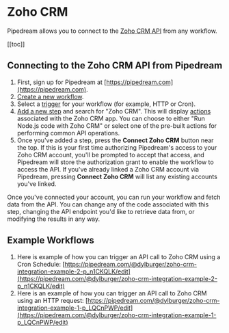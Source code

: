 # Zoho CRM

Pipedream allows you to connect to the [Zoho CRM API](https://www.zoho.com/crm/developer/docs/api/v2/) from any workflow.

[[toc]]

## Connecting to the Zoho CRM API from Pipedream

1. First, sign up for Pipedream at [https://pipedream.com](https://pipedream.com).
2. [Create a new workflow](https://pipedream.com/new).
3. Select a [trigger](/workflows/steps/triggers/) for your workflow (for example, HTTP or Cron).
4. [Add a new step](/workflows/steps/) and search for "Zoho CRM". This will display [actions](/workflows/steps/actions/) associated with the Zoho CRM app. You can choose to either "Run Node.js code with Zoho CRM" or select one of the pre-built actions for performing common API operations.
5. Once you've added a step, press the **Connect Zoho CRM** button near the top. If this is your first time authorizing Pipedream's access to your Zoho CRM account, you'll be prompted to accept that access, and Pipedream will store the authorization grant to enable the workflow to access the API. If you've already linked a Zoho CRM account via Pipedream, pressing **Connect Zoho CRM** will list any existing accounts you've linked.

Once you've connected your account, you can run your workflow and fetch data from the API. You can change any of the code associated with this step, changing the API endpoint you'd like to retrieve data from, or modifying the results in any way.

## Example Workflows

1. Here is example of how you can trigger an API call to Zoho CRM using a Cron Schedule: [https://pipedream.com/@dylburger/zoho-crm-integration-example-2-p_n1CKQLK/edit](https://pipedream.com/@dylburger/zoho-crm-integration-example-2-p_n1CKQLK/edit)
2. Here is an example of how you can trigger an API call to Zoho CRM using an HTTP request: [https://pipedream.com/@dylburger/zoho-crm-integration-example-1-p_LQCnPWP/edit](https://pipedream.com/@dylburger/zoho-crm-integration-example-1-p_LQCnPWP/edit)

<Footer />
